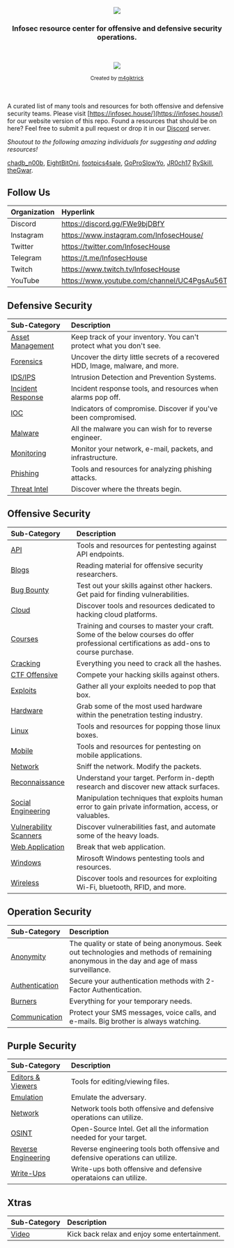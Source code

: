 <p align="center">
  <a href="https://github.com/infosechouse/infosechouse">
    <img src="https://raw.githubusercontent.com/InfosecHouse/InfosecHouse/main/img/infosechouse-banner.png">
  </a>
</p>
<h3 align="center">Infosec resource center for offensive and defensive security operations.</h4>
<br>
<p align="center">
  <a href="https://twitter.com/infosechouse" target="_blank">
    <img src="https://img.shields.io/twitter/follow/infosechouse.svg?logo=twitter">
  </a>
</p>
<div align="center">
  <sub>Created by
  <a href="https://twitter.com/m4giktrick">m4giktrick</a>
</div>
<br>
<br>

A curated list of many tools and resources for both offensive and defensive security teams. Please visit [https://infosec.house/](https://infosec.house/) for our website version of this repo. Found a resources that should be on here? Feel free to submit a pull request or drop it in our [Discord](https://discord.gg/FWe9bjDBfY) server.

*Shoutout to the following amazing individuals for suggesting and adding resources!*

[chadb_n00b](https://www.twitch.tv/chadb_n00b), [EightBitOni](https://www.twitch.tv/eightbitoni/), [footpics4sale](https://www.twitch.tv/footpics4sale), [GoProSlowYo](https://www.twitch.tv/goproslowyo), [JR0ch17](https://twitter.com/JR0ch17) [RySkill](https://www.twitch.tv/ryskill), [theGwar](https://www.twitch.tv/thegwar).

## Follow Us

| Organization | Hyperlink |
| :--- | :---------  |
| Discord | https://discord.gg/FWe9bjDBfY |
| Instagram | https://www.instagram.com/InfosecHouse/ |
| Twitter | https://twitter.com/InfosecHouse |
| Telegram | https://t.me/InfosecHouse |
| Twitch | https://www.twitch.tv/InfosecHouse |
| YouTube | https://www.youtube.com/channel/UC4PgsAu56TSpzH66aIOqbKQ |


## Defensive Security

| Sub-Category | Description |
| :--- | :---------  |
| [Asset Management](/resources/defensive-assets-management.md) | Keep track of your inventory. You can't protect what you don't see. |
| [Forensics](/resources/defensive-forensics.md) | Uncover the dirty little secrets of a recovered HDD, Image, malware, and more. |
| [IDS/IPS](/resources/defensive-ids-ips.md) | Intrusion Detection and Prevention Systems. |
| [Incident Response](/resources/defensive-ir.md) | Incident response tools, and resources when alarms pop off. |
| [IOC](/resources/defensive-ioc.md) | Indicators of compromise. Discover if you've been compromised. |
| [Malware](/resources/defensive-malware.md) | All the malware you can wish for to reverse engineer. |
| [Monitoring](/resources/defensive-monitoring.md) | Monitor your network, e-mail, packets, and infrastructure. |
| [Phishing](/resources/defensive-phishing.md) | Tools and resources for analyzing phishing attacks. |
| [Threat Intel](/resources/defensive-threat-intel.md) | Discover where the threats begin. | 


## Offensive Security

| Sub-Category | Description |
| :--- | :---------  |
| [API](/resources/offensive-api.md) | Tools and resources for pentesting against API endpoints. |
| [Blogs](/resources/offensive-blogs.md) | Reading material for offensive security researchers.|
| [Bug Bounty](/resources/offensive-bug-bounty.md) | Test out your skills against other hackers. Get paid for finding vulnerabilities. |
| [Cloud](/resources/offensive-cloud.md) | Discover tools and resources dedicated to hacking cloud platforms. |
| [Courses](/resources/offensive-courses.md) | Training and courses to master your craft. Some of the below courses do offer professional certifications as add-ons to course purchase. |
| [Cracking](/resources/offensive-cracking.md) | Everything you need to crack all the hashes. |
| [CTF Offensive](/resources/offensive-ctf.md) | Compete your hacking skills against others. |
| [Exploits](/resources/offensive-exploits.md) | Gather all your exploits needed to pop that box. |
| [Hardware](/resources/offensive-hardware.md) | Grab some of the most used hardware within the penetration testing industry. |
| [Linux](/resources/offensive-linux.md) | Tools and resources for popping those linux boxes. |
| [Mobile](/resources/offensive-mobile.md) | Tools and resources for pentesting on mobile applications. |
| [Network](/resources/offensive-network.md) | Sniff the network. Modify the packets. |
| [Reconnaissance](/resources/offensive-recon.md) | Understand your target. Perform in-depth research and discover new attack surfaces. |
| [Social Engineering](/resources/offensive-social-engineering.md) | Manipulation techniques that exploits human error to gain private information, access, or valuables. |
| [Vulnerability Scanners](/resources/offensive-vuln-scanners.md) | Discover vulnerabilities fast, and automate some of the heavy loads. |
| [Web Application](/resources/offensive-web-app.md) | Break that web application. |
| [Windows](/resources/offensive-windows.md) | Mirosoft Windows pentesting tools and resources. |
| [Wireless](/resources/offensive-wireless.md) | Discover tools and resources for exploiting Wi-Fi, bluetooth, RFID, and more. |

## Operation Security

| Sub-Category | Description |
| :--- | :---------  |
| [Anonymity](/resources/operation-anonymity.md) | The quality or state of being anonymous. Seek out technologies and methods of remaining anonymous in the day and age of mass surveillance. |
| [Authentication](/resources/operation-authentication.md) | Secure your authentication methods with 2-Factor Authentication. |
| [Burners](/resources/operation-burners.md) | Everything for your temporary needs. |
| [Communication](/resources/operation-communication.md) | Protect your SMS messages, voice calls, and e-mails. Big brother is always watching. |

## Purple Security

| Sub-Category | Description |
| :--- | :---------  |
| [Editors & Viewers](/resources/purple-editor-viewer.md) | Tools for editing/viewing files. |
| [Emulation](/resources/purple-emulation.md) | Emulate the adversary. |
| [Network](/resources/purple-network.md) | Network tools both offensive and defensive operations can utilize. |
| [OSINT](/resources/purple-osint.md) | Open-Source Intel. Get all the information needed for your target. |
| [Reverse Engineering](/resources/purple-re.md) | Reverse engineering tools both offensive and defensive operations can utilize. |
| [Write-Ups](/resources/purple-write-ups.md) | Write-ups both offensive and defensive operataions can utilize. |

## Xtras

| Sub-Category | Description |
| :--- | :---------  |
| [Video](/resources/xtras-video.md) | Kick back relax and enjoy some entertainment. |